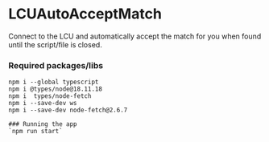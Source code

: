 # LCUAutoAcceptMatch
Connect to the LCU and automatically accept the match for you when found until the script/file is closed. 



### Required packages/libs
```
npm i --global typescript
npm i @types/node@18.11.18
npm i  types/node-fetch
npm i --save-dev ws
npm i --save-dev node-fetch@2.6.7

### Running the app
`npm run start`

